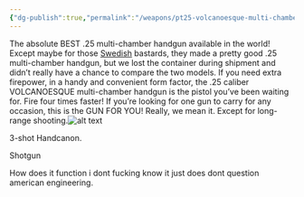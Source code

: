```yaml
---
{"dg-publish":true,"permalink":"/weapons/pt25-volcanoesque-multi-chamber-handgunn/"}
---
```




The absolute BEST .25 multi-chamber handgun available in the world! Except maybe for those [Swedish](https://fallout.fandom.com/wiki/Sweden "Sweden") bastards, they made a pretty good .25 multi-chamber handgun, but we lost the container during shipment and didn’t really have a chance to compare the two models. If you need extra firepower, in a handy and convenient form factor, the .25 caliber VOLCANOESQUE multi-chamber handgun is the pistol you’ve been waiting for. Fire four times faster! If you’re looking for one gun to carry for any occasion, this is the GUN FOR YOU! Really, we mean it. Except for long-range shooting.![alt text](/img/user/assets/images/25_VOLCANOESQUE_multi-chamber_Handgun.webp)

3-shot Handcanon.  

Shotgun 

How does it function i dont fucking know it just does dont question american engineering.